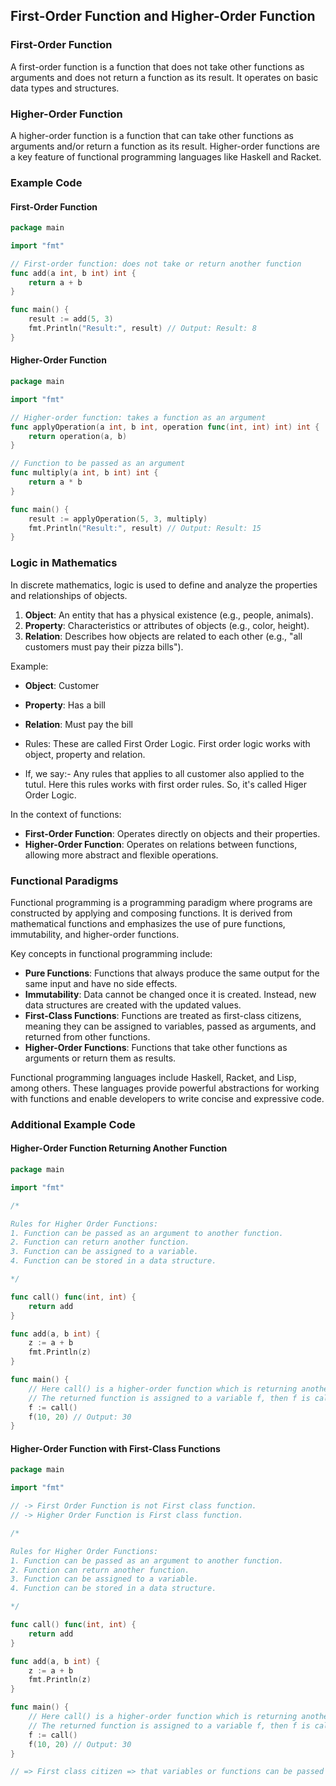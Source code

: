 ## First-Order Function and Higher-Order Function

### First-Order Function

A first-order function is a function that does not take other functions as arguments and does not return a function as its result. It operates on basic data types and structures.

### Higher-Order Function

A higher-order function is a function that can take other functions as arguments and/or return a function as its result. Higher-order functions are a key feature of functional programming languages like Haskell and Racket.

### Example Code

#### First-Order Function

```go
package main

import "fmt"

// First-order function: does not take or return another function
func add(a int, b int) int {
    return a + b
}

func main() {
    result := add(5, 3)
    fmt.Println("Result:", result) // Output: Result: 8
}
```

#### Higher-Order Function

```go
package main

import "fmt"

// Higher-order function: takes a function as an argument
func applyOperation(a int, b int, operation func(int, int) int) int {
    return operation(a, b)
}

// Function to be passed as an argument
func multiply(a int, b int) int {
    return a * b
}

func main() {
    result := applyOperation(5, 3, multiply)
    fmt.Println("Result:", result) // Output: Result: 15
}
```

### Logic in Mathematics

In discrete mathematics, logic is used to define and analyze the properties and relationships of objects.

1. **Object**: An entity that has a physical existence (e.g., people, animals).
2. **Property**: Characteristics or attributes of objects (e.g., color, height).
3. **Relation**: Describes how objects are related to each other (e.g., "all customers must pay their pizza bills").

Example:

- **Object**: Customer
- **Property**: Has a bill
- **Relation**: Must pay the bill

- Rules: These are called First Order Logic. First order logic works with object, property and relation.

- If, we say:- Any rules that applies to all customer also applied to the tutul. Here this rules works with first order rules. So, it's called Higer Order Logic.

In the context of functions:

- **First-Order Function**: Operates directly on objects and their properties.
- **Higher-Order Function**: Operates on relations between functions, allowing more abstract and flexible operations.

### Functional Paradigms

Functional programming is a programming paradigm where programs are constructed by applying and composing functions. It is derived from mathematical functions and emphasizes the use of pure functions, immutability, and higher-order functions.

Key concepts in functional programming include:

- **Pure Functions**: Functions that always produce the same output for the same input and have no side effects.
- **Immutability**: Data cannot be changed once it is created. Instead, new data structures are created with the updated values.
- **First-Class Functions**: Functions are treated as first-class citizens, meaning they can be assigned to variables, passed as arguments, and returned from other functions.
- **Higher-Order Functions**: Functions that take other functions as arguments or return them as results.

Functional programming languages include Haskell, Racket, and Lisp, among others. These languages provide powerful abstractions for working with functions and enable developers to write concise and expressive code.

### Additional Example Code

#### Higher-Order Function Returning Another Function

```go
package main

import "fmt"

/*

Rules for Higher Order Functions:
1. Function can be passed as an argument to another function.
2. Function can return another function.
3. Function can be assigned to a variable.
4. Function can be stored in a data structure.

*/

func call() func(int, int) {
    return add
}

func add(a, b int) {
    z := a + b
    fmt.Println(z)
}

func main() {
    // Here call() is a higher-order function which is returning another function add.
    // The returned function is assigned to a variable f, then f is called with arguments 10, 20.
    f := call()
    f(10, 20) // Output: 30
}
```

#### Higher-Order Function with First-Class Functions

```go
package main

import "fmt"

// -> First Order Function is not First class function.
// -> Higher Order Function is First class function.

/*

Rules for Higher Order Functions:
1. Function can be passed as an argument to another function.
2. Function can return another function.
3. Function can be assigned to a variable.
4. Function can be stored in a data structure.

*/

func call() func(int, int) {
    return add
}

func add(a, b int) {
    z := a + b
    fmt.Println(z)
}

func main() {
    // Here call() is a higher-order function which is returning another function add.
    // The returned function is assigned to a variable f, then f is called with arguments 10, 20.
    f := call()
    f(10, 20) // Output: 30
}

// => First class citizen => that variables or functions can be passed as arguments to functions, returned from functions, and assigned to variables.
```
